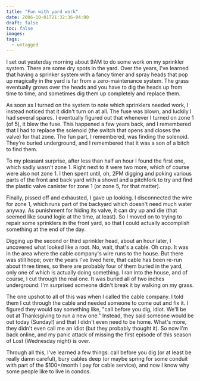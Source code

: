 ```yaml
---
title: "Fun with yard work"
date: 2006-10-01T21:32:36-04:00
draft: false
toc: false
images:
tags:
  - untagged
---
```

I set out yesterday morning about 9AM to do some work on my sprinkler system. There are some dry spots in the yard. Over the years, I've learned that having a sprinker system with a fancy timer and spray heads that pop up magically in the yard is far from a zero-maintenance system. The grass eventually grows over the heads and you have to dig the heads up from time to time, and sometimes dig them up completely and replace them.



As soon as I turned on the system to note which sprinklers needed work, I instead noticed that it didn't turn on at all. The fuse was blown, and luckily I had several spares. I eventually figured out that whenever I turned on zone 1 (of 5), it blew the fuse. This happened a few years back, and I remembered that I had to replace the solenoid (the switch that opens and closes the valve) for that zone. The fun part, I remembered, was finding the solenoid. They're buried underground, and I remembered that it was a son of a bitch to find them.



To my pleasant surprise, after less than half an hour I found the first one, which sadly wasn't zone 1. Right next to it were two more, which of course were also not zone 1. I then spent until, oh, 2PM digging and poking various parts of the front and back yard with a shovel and a pitchfork to try and find the plastic valve canister for zone 1 (or zone 5, for that matter).



Finally, pissed off and exhausted, I gave up looking. I disconnected the wire for zone 1, which runs part of the backyard which doesn't need much water anyway. As punishment for hiding its valve, it can dry up and die (that seemed like sound logic at the time, at least). So I moved on to trying to repair some sprinklers in the front yard, so that I could actually accomplish something at the end of the day.



Digging up the second or third sprinkler head, about an hour later, I uncovered what looked like a root. No, wait, that's a cable. Oh crap. It was in the area where the cable company's wire runs to the house. But there was still hope; over the years I've lived here, that cable has been re-run about three times, so there are probably four of them buried in the yard, only one of which is actually doing something. I ran into the house, and of course, I cut through the real one. It was buried all of two inches underground. I'm surprised someone didn't break it by walking on my grass.



The one upshot to all of this was when I called the cable company. I told them I cut through the cable and needed someone to come out and fix it. I figured they would say something like, "call before you dig, idiot. We'll be out at Thanksgiving to run a new one." Instead, they said someone would be out today (Sunday!) and that I didn't even need to be home. What's more, they didn't even call me an idiot (but they probably thought it). So now I'm back online, and my panic attack of missing the first episode of this season of Lost (Wednesday night) is over.



Through all this, I've learned a few things: call before you dig (or at least be really damn careful), bury cables deep (or maybe spring for some conduit with part of the $100+/month I pay for cable service), and now I know why some people like to live in condos.
